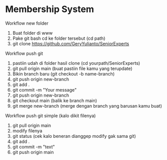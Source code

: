 # Membership System
Workflow new folder
1. Buat folder di www
2. Pake git bash cd ke folder tersebut (cd path)
3. git clone https://github.com/GeryYulianto/SeniorExperts

Workflow push git
1. pastiin udah di folder hasil clone (cd yourpath/SeniorExperts)
2. git pull origin main (buat pastiin file kamu yang terupdate)
3. Bikin branch baru (git checkout -b name-branch)
4. git push origin new-branch
5. git add .
6. git commit -m "Your message"
7. git push origin new-branch
8. git checkout main (balik ke branch main)
9. git merge new-branch (merge dengan branch yang barusan kamu buat)

Workflow push git simple (kalo dikit filenya)
1. git pull origin main
2. modify filenya
3. git status (cek kalo beneran dianggep modify gak sama git)
4. git add .
5. git commit -m "text"
6. git push origin main
